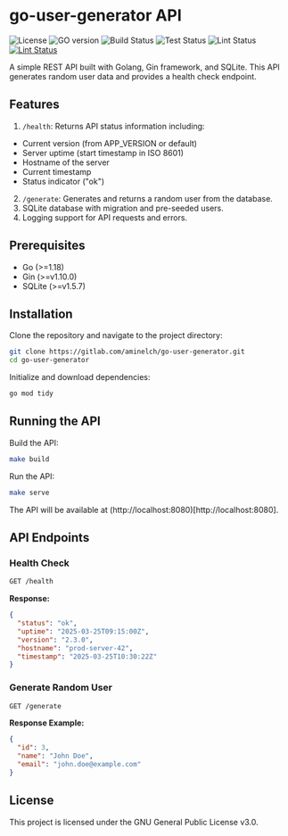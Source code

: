 # go-user-generator API

![License](https://img.shields.io/gitlab/license/aminelch/go-user-generator?color=lightblue&style=for-the-badge)
![GO version](https://img.shields.io/badge/version-1.23.4-blue?logo=go&style=for-the-badge)
![Build Status](https://img.shields.io/gitlab/pipeline/aminelch/go-user-generator/main?label=build&style=for-the-badge)
![Test Status](https://img.shields.io/gitlab/pipeline/aminelch/go-user-generator/main?label=test&style=for-the-badge)
![Lint Status](https://img.shields.io/gitlab/pipeline/aminelch/go-user-generator/main?label=lint&style=for-the-badge)
[![Lint Status](https://img.shields.io/badge/live-demo-darkred?style=for-the-badge)](https://go-user-generator.onrender.com)

A simple REST API built with Golang, Gin framework, and SQLite. This API generates random user data and provides a health check endpoint.

## Features
1. `/health`:  Returns API status information including:
- Current version (from APP_VERSION or default)
- Server uptime (start timestamp in ISO 8601)
- Hostname of the server 
- Current timestamp 
- Status indicator ("ok")

2. `/generate`: Generates and returns a random user from the database.
3. SQLite database with migration and pre-seeded users.
4. Logging support for API requests and errors.

## Prerequisites
- Go (>=1.18)
- Gin (>=v1.10.0)
- SQLite (>=v1.5.7)

## Installation

Clone the repository and navigate to the project directory:

```bash
git clone https://gitlab.com/aminelch/go-user-generator.git
cd go-user-generator
```

Initialize and download dependencies:

```bash
go mod tidy
```

## Running the API

Build the API:

```bash
make build
```

Run the API:

```bash
make serve
```

The API will be available at (http://localhost:8080)[http://localhost:8080].

## API Endpoints

### Health Check
```bash
GET /health
```
**Response:**
```json
{
  "status": "ok",
  "uptime": "2025-03-25T09:15:00Z",
  "version": "2.3.0",
  "hostname": "prod-server-42",
  "timestamp": "2025-03-25T10:30:22Z"
}
```

### Generate Random User
```bash
GET /generate
```
**Response Example:**
```json
{
  "id": 3,
  "name": "John Doe",
  "email": "john.doe@example.com"
}
```

## License
This project is licensed under the GNU General Public License v3.0.